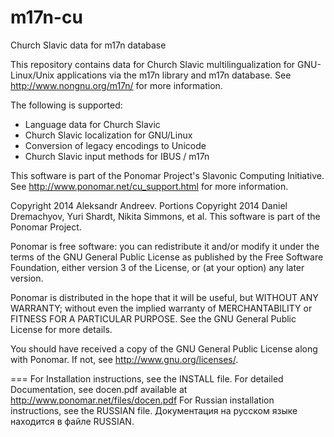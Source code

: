 m17n-cu
=======

Church Slavic data for m17n database

This repository contains data for Church Slavic multilingualization for GNU-Linux/Unix applications via the m17n library and m17n database. See http://www.nongnu.org/m17n/ for more information.

The following is supported:
* Language data for Church Slavic
* Church Slavic localization for GNU/Linux
* Conversion of legacy encodings to Unicode
* Church Slavic input methods for IBUS / m17n

This software is part of the Ponomar Project's Slavonic Computing Initiative. See http://www.ponomar.net/cu_support.html for more information.

Copyright 2014 Aleksandr Andreev.
Portions Copyright 2014 Daniel Dremachyov, Yuri Shardt, Nikita Simmons, et al.
This software is part of the Ponomar Project.

Ponomar is free software: you can redistribute it and/or modify
it under the terms of the GNU General Public License as published by
the Free Software Foundation, either version 3 of the License, or
(at your option) any later version.

Ponomar is distributed in the hope that it will be useful,
but WITHOUT ANY WARRANTY; without even the implied warranty of
MERCHANTABILITY or FITNESS FOR A PARTICULAR PURPOSE.  See the
GNU General Public License for more details.

You should have received a copy of the GNU General Public License
along with Ponomar.  If not, see <http://www.gnu.org/licenses/>.

===
For Installation instructions, see the INSTALL file.
For detailed Documentation, see docen.pdf available at
http://www.ponomar.net/files/docen.pdf
For Russian installation instructions, see the RUSSIAN file.
Документация на русском языке находится в файле RUSSIAN.

